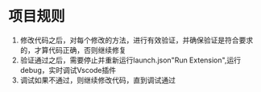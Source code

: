 # 项目规则

1. 修改代码之后，对每个修改的方法，进行有效验证，并确保验证是符合要求的，才算代码正确，否则继续修复
2. 验证通过之后，需要停止并重新运行launch.json"Run Extension",运行debug，实时调试Vscode插件
3. 调试如果不通过，则继续修改代码，直到调试通过
